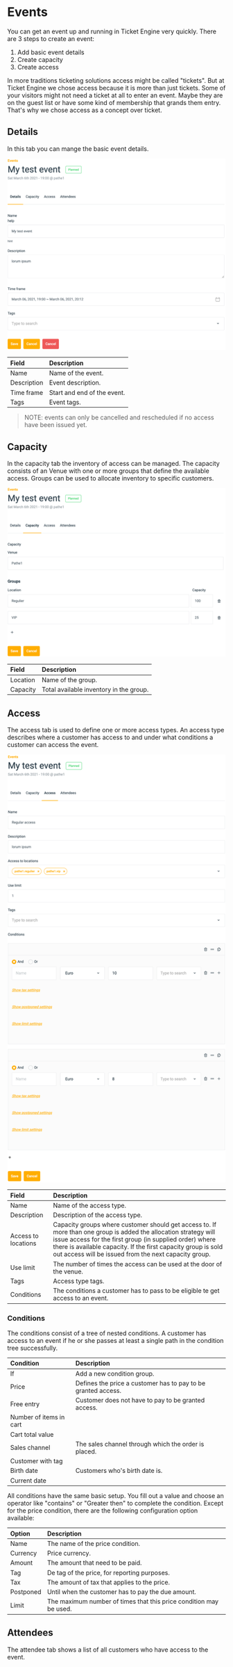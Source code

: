 # Events
You can get an event up and running in Ticket Engine very quickly. There are 3 steps to create an event: 
1. Add basic event details
2. Create capacity
3. Create access

In more traditions ticketing solutions access might be called "tickets". But at Ticket Engine we chose access because it is more than just tickets. Some of your visitors might not need a ticket at all to enter an event. Maybe they are on the guest list or have some kind of membership that grands them entry. That's why we chose access as a concept over ticket.



## Details
In this tab you can mange the basic event details.

![alt text][event_details]

Field | Description
:--- | :---
Name | Name of the event.
Description | Event description.
Time frame | Start and end of the event.
Tags | Event tags.

> NOTE: events can only be cancelled and rescheduled if no access have been issued yet.


## Capacity
In the capacity tab the inventory of access can be managed. The capacity consists of an Venue with one or more groups that define the available access. 
Groups can be used to allocate inventory to specific customers.  

![alt text][capacity_details]

Field | Description
:--- | :---
Location | Name of the group.
Capacity | Total available inventory in the group.


## Access
The access tab is used to define one or more access types. An access type describes where a customer has access to and under what conditions a customer can access the event.  

![alt text][accesss_details]

Field | Description
:--- | :---
Name | Name of the access type.
Description | Description of the access type.
Access to locations | Capacity groups where customer should get access to. If more than one group is added the allocation strategy will issue access for the first group (in supplied order) where there is available capacity. If the first capacity group is sold out access will be issued from the next capacity group.
Use limit | The number of times the access can be used at the door of the venue.
Tags | Access type tags. 
Conditions | The conditions a customer has to pass to be eligible te get access to an event.

### Conditions
The conditions consist of a tree of nested conditions. A customer has access to an event if he or she passes at least a single path in the condition tree successfully. 

Condition | Description
:--- | :---
If | Add a new condition group.
Price | Defines the price a customer has to pay to be granted access.
Free entry | Customer does not have to pay to be granted access. 
Number of items in cart | 
Cart total value | 
Sales channel | The sales channel through which the order is placed.
Customer with tag |  
Birth date | Customers who's birth date is.
Current date | 

All conditions have the same basic setup. You fill out a value and choose an operator like "contains" or "Greater then" to complete the condition. Except for the price condition, there are the following configuration option available:

Option | Description
:--- | :---
Name | The name of the price condition.
Currency | Price currency.
Amount | The amount that need to be paid.
Tag | De tag of the price, for reporting purposes.
Tax | The amount of tax that applies to the price.
Postponed | Until when the customer has to pay the due amount.
Limit | The maximum number of times that this price condition may be used.

## Attendees
The attendee tab shows a list of all customers who have access to the event.


[event_details]: https://raw.githubusercontent.com/ticketengine/docs/master/assets/event-detail-edit.png "Event details"
[capacity_details]: https://raw.githubusercontent.com/ticketengine/docs/master/assets/event-capacity-edit.png "Capacity"
[accesss_details]: https://raw.githubusercontent.com/ticketengine/docs/master/assets/event-access-edit.png "Access type"
